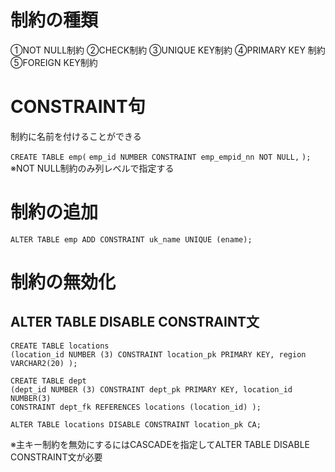 # 制約の種類
①NOT NULL制約
②CHECK制約
③UNIQUE KEY制約
④PRIMARY KEY 制約
⑤FOREIGN KEY制約
# CONSTRAINT句
制約に名前を付けることができる

`CREATE TABLE emp(`
 `emp_id NUMBER CONSTRAINT emp_empid_nn NOT NULL,`
`);`
※NOT NULL制約のみ列レベルで指定する
# 制約の追加
`ALTER TABLE emp ADD CONSTRAINT uk_name UNIQUE (ename);`
# 制約の無効化
##  ALTER TABLE DISABLE CONSTRAINT文

`CREATE TABLE locations`  
`(location_id NUMBER (3) CONSTRAINT location_pk PRIMARY KEY, region VARCHAR2(20) );`  

`CREATE TABLE dept`  
`(dept_id NUMBER (3) CONSTRAINT dept_pk PRIMARY KEY, location_id NUMBER(3)`  
`CONSTRAINT dept_fk REFERENCES locations (location_id) );`


`ALTER TABLE locations DISABLE CONSTRAINT location_pk CA;`



※主キー制約を無効にするにはCASCADEを指定してALTER TABLE DISABLE CONSTRAINT文が必要 



